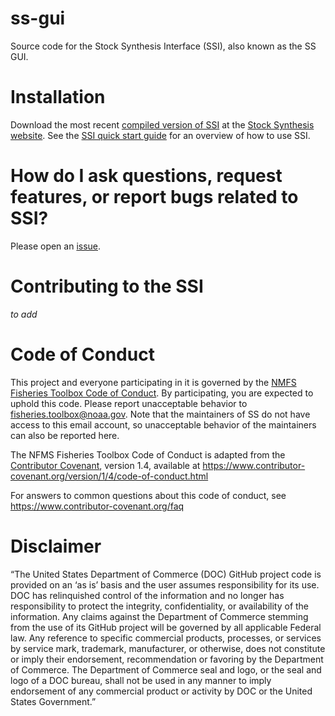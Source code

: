 # ss-gui

Source code for the Stock Synthesis Interface (SSI), also known as the SS GUI.

# Installation

Download the most recent [compiled version of SSI](https://vlab.ncep.noaa.gov/web/stock-synthesis/document-library/-/document_library/0LmuycloZeIt/view/5042951) at the [Stock Synthesis website](https://vlab.ncep.noaa.gov/web/stock-synthesis). See the [SSI quick start guide](https://vlab.ncep.noaa.gov/web/stock-synthesis/document-library/-/document_library/0LmuycloZeIt/view_file/9468544) for an overview of how to use SSI.

# How do I ask questions, request features, or report bugs related to SSI?

Please open an [issue](https://github.com/nmfs-stock-synthesis/ss-gui/issues).

# Contributing to the SSI
*to add*

# Code of Conduct
This project and everyone participating in it is governed by the [NMFS Fisheries Toolbox Code of Conduct](https://github.com/nmfs-fish-tools/Resources/blob/master/CODE_OF_CONDUCT.md). By participating, you are expected to uphold this code. Please report unacceptable behavior to [fisheries.toolbox@noaa.gov](mailto:fisheries.toolbox@noaa.gov). Note that the maintainers of SS do not have access to this email account, so unacceptable behavior of the maintainers can also be reported here.

The NFMS Fisheries Toolbox Code of Conduct is adapted from the [Contributor Covenant][homepage], version 1.4,
available at https://www.contributor-covenant.org/version/1/4/code-of-conduct.html

[homepage]: https://www.contributor-covenant.org

For answers to common questions about this code of conduct, see
https://www.contributor-covenant.org/faq

# Disclaimer

“The United States Department of Commerce (DOC) GitHub project code is provided 
on an ‘as is’ basis and the user assumes responsibility for its use. DOC has 
relinquished control of the information and no longer has responsibility to 
protect the integrity, confidentiality, or availability of the information. Any 
claims against the Department of Commerce stemming from the use of its GitHub 
project will be governed by all applicable Federal law. Any reference to 
specific commercial products, processes, or services by service mark, trademark,
manufacturer, or otherwise, does not constitute or imply their endorsement,
recommendation or favoring by the Department of Commerce. The Department of 
Commerce seal and logo, or the seal and logo of a DOC bureau, shall not be used 
in any manner to imply endorsement of any commercial product or activity by DOC
or the United States Government.”
